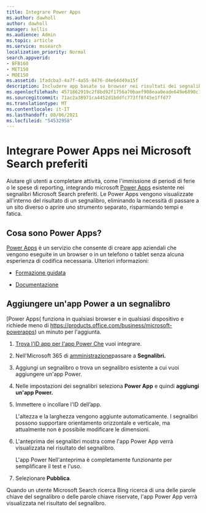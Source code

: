 ```yaml
---
title: Integrare Power Apps
ms.author: dawholl
author: dawholl
manager: kellis
ms.audience: Admin
ms.topic: article
ms.service: mssearch
localization_priority: Normal
search.appverid:
- BFB160
- MET150
- MOE150
ms.assetid: 1fadcba3-4a7f-4a55-8476-d4e64d49a15f
description: Includere app basate su browser nei risultati dei segnalibri per Microsoft Search
ms.openlocfilehash: 4571862919c2f8bd92f1756a70baef908eaa0eade649e6890c1ba56d314398c2
ms.sourcegitcommit: 71ac2a38971ca4452d1bddfc773ff8f45e1ffd77
ms.translationtype: MT
ms.contentlocale: it-IT
ms.lasthandoff: 08/06/2021
ms.locfileid: "54532958"
---
```

# <a name="integrate-power-apps-in-microsoft-search-bookmarks"></a>Integrare Power Apps nei Microsoft Search preferiti
   
Aiutare gli utenti a completare attività, come l'immissione di periodi di ferie o le spese di reporting, integrando microsoft [Power Apps](https://products.office.com/business/microsoft-powerapps) esistente nei segnalibri Microsoft Search preferiti. Le Power Apps vengono visualizzate all'interno del risultato di un segnalibro, eliminando la necessità di passare a un sito diverso o aprire uno strumento separato, risparmiando tempi e fatica.
  
## <a name="what-are-power-apps"></a>Cosa sono Power Apps?

[Power Apps](https://products.office.com/business/microsoft-powerapps) è un servizio che consente di creare app aziendali che vengono eseguite in un browser o in un telefono o tablet senza alcuna esperienza di codifica necessaria. Ulteriori informazioni:
  
- [Formazione guidata](/learn/browse/?products=powerapps)
    
- [Documentazione](/powerapps/)
    
## <a name="add-a-power-app-to-a-bookmark"></a>Aggiungere un'app Power a un segnalibro

[Power Apps( funziona in qualsiasi browser e in qualsiasi dispositivo e richiede meno di https://products.office.com/business/microsoft-powerapps) un minuto per l'aggiunta.
  
1. [Trova l'ID app per l'app Power Che](/powerapps/maker/canvas-apps/get-sessionid#get-an-app-id) vuoi integrare.
    
2. Nell'Microsoft 365 di [amministrazione](https://admin.microsoft.com)passare a **Segnalibri.**
    
3. Aggiungi un segnalibro o trova un segnalibro esistente a cui vuoi aggiungere un'app Power.
    
4. Nelle impostazioni dei segnalibri seleziona **Power App** e quindi **aggiungi un'app Power.**
    
5. Immettere o incollare l'ID dell’app.
    
    L'altezza e la larghezza vengono aggiunte automaticamente. I segnalibri possono supportare orientamento orizzontale e verticale, ma attualmente non è possibile modificare le dimensioni.
    
6. L'anteprima dei segnalibri mostra come l'app Power App verrà visualizzata nel risultato del segnalibro.
    
    L'app Power Nell'anteprima è completamente funzionante per semplificare il test e l'uso.
    
7. Selezionare **Pubblica**.
    
Quando un utente Microsoft Search ricerca [](https://Bing.com) Bing ricerca di una delle parole chiave del segnalibro o delle parole chiave riservate, l'app Power App verrà visualizzata nel risultato del segnalibro.